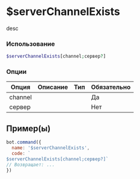 # $serverChannelExists
desc
### Использование
```php
$serverChannelExists[channel;сервер?]
```

### Опции

| Опция | Описание | Тип | Обязательно |
|--------|-------------|------|----------|
| channel |  |  | Да | 
| сервер |  |  | Нет | 
## Пример(ы)

```javascript
bot.command({
  name: '$serverChannelExists',
  code: `
$serverChannelExists[channel;сервер?]`
// Возвращает: ...
})
```
